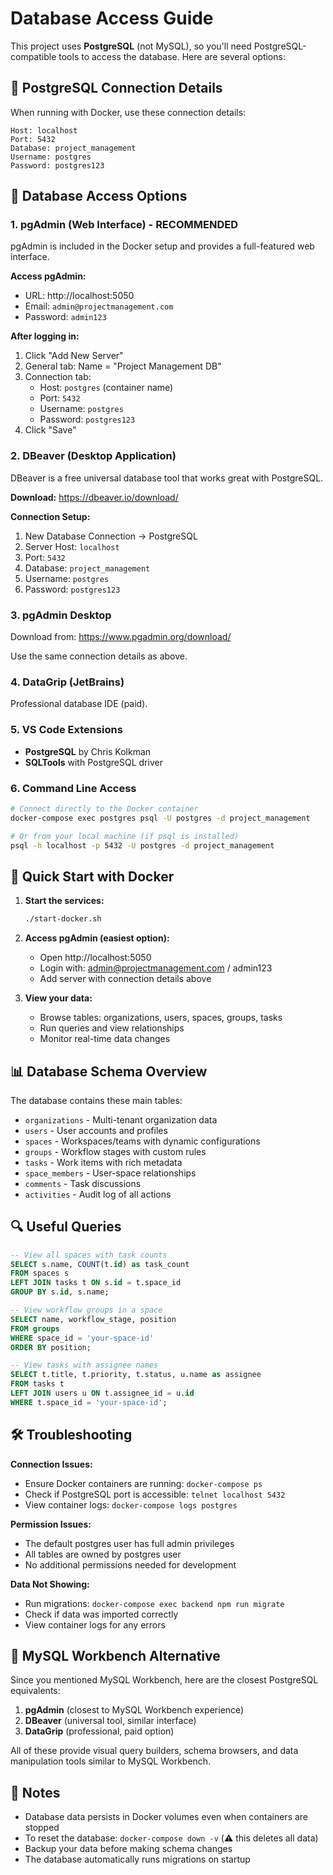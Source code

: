 # Database Access Guide

This project uses **PostgreSQL** (not MySQL), so you'll need PostgreSQL-compatible tools to access the database. Here are several options:

## 🐘 PostgreSQL Connection Details

When running with Docker, use these connection details:

```
Host: localhost
Port: 5432
Database: project_management
Username: postgres
Password: postgres123
```

## 🔧 Database Access Options

### 1. pgAdmin (Web Interface) - **RECOMMENDED**
pgAdmin is included in the Docker setup and provides a full-featured web interface.

**Access pgAdmin:**
- URL: http://localhost:5050
- Email: `admin@projectmanagement.com`
- Password: `admin123`

**After logging in:**
1. Click "Add New Server"
2. General tab: Name = "Project Management DB"
3. Connection tab:
   - Host: `postgres` (container name)
   - Port: `5432`
   - Username: `postgres`
   - Password: `postgres123`
4. Click "Save"

### 2. DBeaver (Desktop Application)
DBeaver is a free universal database tool that works great with PostgreSQL.

**Download:** https://dbeaver.io/download/

**Connection Setup:**
1. New Database Connection → PostgreSQL
2. Server Host: `localhost`
3. Port: `5432`
4. Database: `project_management`
5. Username: `postgres`
6. Password: `postgres123`

### 3. pgAdmin Desktop
Download from: https://www.pgadmin.org/download/

Use the same connection details as above.

### 4. DataGrip (JetBrains)
Professional database IDE (paid).

### 5. VS Code Extensions
- **PostgreSQL** by Chris Kolkman
- **SQLTools** with PostgreSQL driver

### 6. Command Line Access
```bash
# Connect directly to the Docker container
docker-compose exec postgres psql -U postgres -d project_management

# Or from your local machine (if psql is installed)
psql -h localhost -p 5432 -U postgres -d project_management
```

## 🚀 Quick Start with Docker

1. **Start the services:**
   ```bash
   ./start-docker.sh
   ```

2. **Access pgAdmin (easiest option):**
   - Open http://localhost:5050
   - Login with: admin@projectmanagement.com / admin123
   - Add server with connection details above

3. **View your data:**
   - Browse tables: organizations, users, spaces, groups, tasks
   - Run queries and view relationships
   - Monitor real-time data changes

## 📊 Database Schema Overview

The database contains these main tables:
- `organizations` - Multi-tenant organization data
- `users` - User accounts and profiles
- `spaces` - Workspaces/teams with dynamic configurations
- `groups` - Workflow stages with custom rules
- `tasks` - Work items with rich metadata
- `space_members` - User-space relationships
- `comments` - Task discussions
- `activities` - Audit log of all actions

## 🔍 Useful Queries

```sql
-- View all spaces with task counts
SELECT s.name, COUNT(t.id) as task_count
FROM spaces s
LEFT JOIN tasks t ON s.id = t.space_id
GROUP BY s.id, s.name;

-- View workflow groups in a space
SELECT name, workflow_stage, position
FROM groups
WHERE space_id = 'your-space-id'
ORDER BY position;

-- View tasks with assignee names
SELECT t.title, t.priority, t.status, u.name as assignee
FROM tasks t
LEFT JOIN users u ON t.assignee_id = u.id
WHERE t.space_id = 'your-space-id';
```

## 🛠️ Troubleshooting

**Connection Issues:**
- Ensure Docker containers are running: `docker-compose ps`
- Check if PostgreSQL port is accessible: `telnet localhost 5432`
- View container logs: `docker-compose logs postgres`

**Permission Issues:**
- The default postgres user has full admin privileges
- All tables are owned by postgres user
- No additional permissions needed for development

**Data Not Showing:**
- Run migrations: `docker-compose exec backend npm run migrate`
- Check if data was imported correctly
- View container logs for any errors

## 🔄 MySQL Workbench Alternative

Since you mentioned MySQL Workbench, here are the closest PostgreSQL equivalents:

1. **pgAdmin** (closest to MySQL Workbench experience)
2. **DBeaver** (universal tool, similar interface)
3. **DataGrip** (professional, paid option)

All of these provide visual query builders, schema browsers, and data manipulation tools similar to MySQL Workbench.

## 📝 Notes

- Database data persists in Docker volumes even when containers are stopped
- To reset the database: `docker-compose down -v` (⚠️ this deletes all data)
- Backup your data before making schema changes
- The database automatically runs migrations on startup